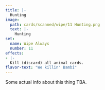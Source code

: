 ```yaml
---
title: |-
  Hunting
image: 
  path: cards/scanned/wipe/11 Hunting.png
  text: |-
    Hunting
set:
  name: Wipe Always
  number: 11
effects: 
- |-
  Kill (discard) all animal cards.
flavor-text: "We killin' Bambi"
---
```

Some actual info about this thing TBA.
